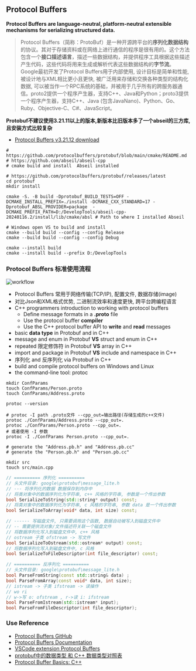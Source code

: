 ## Protocol Buffers

**Protocol Buffers are language-neutral, platform-neutral extensible mechanisms for serializing structured data.**

> Protocol Buffers（简称：ProtoBuf）是一种开源跨平台的**序列化数据结构**的协议。其对于存储资料或在网络上进行通信的程序是很有用的。这个方法包含一个**接口描述语言**，描述一些数据结构，并提供程序工具根据这些描述产生代码，这些代码将用来生成或解析代表这些数据结构的**字节流**。Google最初开发了Protocol Buffers用于内部使用, 设计目标是简单和性能, 被设计地与XML相比更小且更快, 被广泛用来存储和交换各种类型的结构化数据, 可以被当作一个RPC系统的基础，并被用于几乎所有的跨服务器通信。proto2提供一个程序产生器，支持C++、Java和Python；proto3提供一个程序产生器，支持C++、Java (包含JavaNano)、Python、Go、Ruby、Objective-C、C#、JavaScript。

**Protobuf不建议使用3.21.11以上的版本,新版本比旧版本多了一个abseil的三方库,且安装方式比较复杂**
- [Protocol Buffers v3.21.12 download](https://github.com/protocolbuffers/protobuf/releases/tag/v21.12)

```shell
# https://github.com/protocolbuffers/protobuf/blob/main/cmake/README.md
# https://github.com/abseil/abseil-cpp
# cmake build and install  Abseil installed 

# https://github.com/protocolbuffers/protobuf/releases/latest
cd protobuf
mkdir install

cmake -S. -B build -Dprotobuf_BUILD_TESTS=OFF -DCMAKE_INSTALL_PREFIX=./install -DCMAKE_CXX_STANDARD=17 -Dprotobuf_ABSL_PROVIDER=package  -DCMAKE_PREFIX_PATH=D:/DevelopTools/abseil-cpp-20240116.2/install/lib/cmake/absl # Path to where I installed Abseil

# Windows open VS to build and install
cmake --build build --config --config Release
cmake --build build --config --config Debug

cmake --install build
cmake --install build --prefix D:/DevelopTools

```

### Protocol Buffers 标准使用流程

![workflow](https://protobuf.dev/images/protocol-buffers-concepts.png)

- Protocol Buffers 常用于网络传输(TCP/IP), 配置文件, 数据存储(image)
- 对比Json和XML格式优势, 二进制流效率和速度更快, 跨平台跨编程语言
- C++ programmers introduction to working with protocol buffers
    - Define message formats in a **.proto** file
    - Use the protocol buffer **compiler**
    - Use the C++ protocol buffer API to **write** and **read** messages
- basic **data type** in Protobuf and in C++
- message and enum in Protobuf **VS** struct and enum in C++
- repeated 限定修饰符 in Protobuf **VS** array in C++
- import and package in Protobuf **VS** include and namespace in C++
- 序列化 and 反序列化 via Protobuf in C++
- build and compile protocol buffers on Windows and Linux
- the command-line tool: protoc

```shell
mkdir ConfParams
touch ConfParams/Person.proto
touch ConfParams/Address.proto

protoc --version

# protoc -I path .proto文件 --cpp_out=输出路径(存储生成的c++文件)
protoc ./ConfParams/Address.proto --cpp_out=.
protoc ./ConfParams/Person.proto --cpp_out=.
# 或者使用 -I 参数
protoc -I ./ConfParams Person.proto --cpp_out=.

# generate the "Address.pb.h" and "Address.pb.cc" 
# generate the "Person.pb.h" and "Person.pb.cc" 

mkdir src
touch src/main.cpp

```

```C++
// ========== 序列化 ==========
// 头文件目录: google\protobuf\message_lite.h
// --- 将序列化的数据 数据保存到内存中
// 将类对象中的数据序列化为字符串, c++ 风格的字符串, 参数是一个传出参数
bool SerializeToString(std::string* output) const;
// 将类对象中的数据序列化为字符串, c 风格的字符串, 参数 data 是一个传出参数
bool SerializeToArray(void* data, int size) const;

// ------ 写磁盘文件, 只需要调用这个函数, 数据自动被写入到磁盘文件中
// -- 需要提供流对象/文件描述符关联一个磁盘文件
// 将数据序列化写入到磁盘文件中, c++ 风格
// ostream 子类 ofstream -> 写文件
bool SerializeToOstream(std::ostream* output) const;
// 将数据序列化写入到磁盘文件中, c 风格
bool SerializeToFileDescriptor(int file_descriptor) const;

// ========== 反序列化 ==========
// 头文件目录: google\protobuf\message_lite.h
bool ParseFromString(const std::string& data) ;
bool ParseFromArray(const void* data, int size);
// istream -> 子类 ifstream -> 读操作
// wo ri
// w->写 o: ofstream , r->读 i: ifstream
bool ParseFromIstream(std::istream* input);
bool ParseFromFileDescriptor(int file_descriptor);

```

### Use Reference
- [Protocol Buffers GitHub](https://github.com/protocolbuffers/protobuf)
- [Protocol Buffers Documentation](https://protobuf.dev/)
- [VSCode extension Protocol Buffers](https://marketplace.visualstudio.com/items?itemName=zxh404.vscode-proto3)
- [protobuf中的数据类型 和 C++ 数据类型对照表](https://subingwen.cn/cpp/protobuf/)
- [Protocol Buffer Basics: C++](https://protobuf.dev/getting-started/cpptutorial/)
